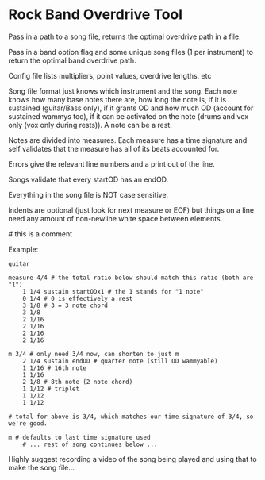 # Rock Band Overdrive Tool
Pass in a path to a song file, returns the optimal overdrive path in a file.

Pass in a band option flag and some unique song files (1 per instrument) to return the optimal band overdrive path.

Config file lists multipliers, point values, overdrive lengths, etc

Song file format just knows which instrument and the song. Each note knows how many base notes there are, how long the note is, if it is sustained (guitar/Bass only), if it grants OD and how much OD (account for sustained wammys too), if it can be activated on the note (drums and vox only (vox only during rests)). A note can be a rest.

Notes are divided into measures. Each measure has a time signature and self validates that the measure has all of its beats accounted for.

Errors give the relevant line numbers and a print out of the line.

Songs validate that every startOD has an endOD.

Everything in the song file is NOT case sensitive.

Indents are optional (just look for next measure or EOF) but things on a line need any amount of non-newline white space  between elements.

&#35; this is a comment

Example:
```
guitar

measure 4/4 # the total ratio below should match this ratio (both are "1")
    1 1/4 sustain startODx1 # the 1 stands for "1 note"
    0 1/4 # 0 is effectively a rest
    3 1/8 # 3 = 3 note chord
    3 1/8
    2 1/16
    2 1/16
    2 1/16
    2 1/16

m 3/4 # only need 3/4 now, can shorten to just m
    2 1/4 sustain endOD # quarter note (still OD wammyable)
    1 1/16 # 16th note
    1 1/16
    2 1/8 # 8th note (2 note chord)
    1 1/12 # triplet
    1 1/12
    1 1/12

# total for above is 3/4, which matches our time signature of 3/4, so we're good.

m # defaults to last time signature used
    # ... rest of song continues below ...
```
    

Highly suggest recording a video of the song being played and using that to make the song file...
   

